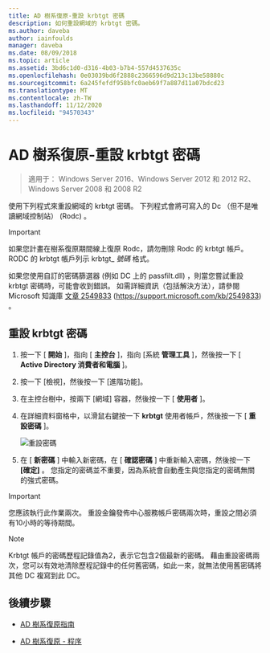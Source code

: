 ```yaml
---
title: AD 樹系復原-重設 krbtgt 密碼
description: 如何重設網域的 krbtgt 密碼。
ms.author: daveba
author: iainfoulds
manager: daveba
ms.date: 08/09/2018
ms.topic: article
ms.assetid: 3bd6c1d0-d316-4b03-b7b4-557d4537635c
ms.openlocfilehash: 0e03039bd6f2888c2366596d9d213c13be58880c
ms.sourcegitcommit: 6a245fefdf958bfc0aeb69f7a887d11a07bdcd23
ms.translationtype: MT
ms.contentlocale: zh-TW
ms.lasthandoff: 11/12/2020
ms.locfileid: "94570343"
---
```

# <a name="ad-forest-recovery---resetting-the-krbtgt-password"></a>AD 樹系復原-重設 krbtgt 密碼

> 適用于： Windows Server 2016、Windows Server 2012 和 2012 R2、Windows Server 2008 和 2008 R2

使用下列程式來重設網域的 krbtgt 密碼。 下列程式會將可寫入的 Dc （但不是唯讀網域控制站） (Rodc) 。

> [!IMPORTANT]
> 如果您計畫在樹系復原期間線上復原 Rodc，請勿刪除 Rodc 的 krbtgt 帳戶。 RODC 的 krbtgt 帳戶列示 krbtgt_ *號碼* 格式。
>
> 如果您使用自訂的密碼篩選器 (例如 DC 上的 passfilt.dll) ，則當您嘗試重設 krbtgt 密碼時，可能會收到錯誤。 如需詳細資訊（包括解決方法），請參閱 Microsoft 知識庫 [文章 2549833](https://support.microsoft.com/kb/2549833) (https://support.microsoft.com/kb/2549833) 。

## <a name="to-reset-the-krbtgt-password"></a>重設 krbtgt 密碼

1. 按一下 [ **開始** ]，指向 [ **主控台** ]，指向 [系統 **管理工具** ]，然後按一下 [ **Active Directory 消費者和電腦** ]。

2. 按一下 [檢視]，然後按一下 [進階功能]。

3. 在主控台樹中，按兩下 [網域] 容器，然後按一下 [ **使用者** ]。

4. 在詳細資料窗格中，以滑鼠右鍵按一下 **krbtgt** 使用者帳戶，然後按一下 [ **重設密碼** ]。

   ![重設密碼](media/AD-Forest-Recovery-Resetting-the-krbtgt-password/resetpass1.png)

5. 在 [ **新密碼** ] 中輸入新密碼，在 [ **確認密碼** ] 中重新輸入密碼，然後按一下 **[確定]** 。 您指定的密碼並不重要，因為系統會自動產生與您指定的密碼無關的強式密碼。

> [!IMPORTANT]
> 您應該執行此作業兩次。 重設金鑰發佈中心服務帳戶密碼兩次時，重設之間必須有10小時的等待期間。

> [!NOTE]
> Krbtgt 帳戶的密碼歷程記錄值為2，表示它包含2個最新的密碼。 藉由重設密碼兩次，您可以有效地清除歷程記錄中的任何舊密碼，如此一來，就無法使用舊密碼將其他 DC 複寫到此 DC。

## <a name="next-steps"></a>後續步驟

- [AD 樹系復原指南](AD-Forest-Recovery-Guide.md)

- [AD 樹系復原 - 程序](AD-Forest-Recovery-Procedures.md)
